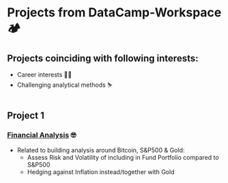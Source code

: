 # Projects from DataCamp-Workspace 🏕️
## Projects coinciding with following interests:
- Career interests 🧑‍🏭
- Challenging analytical methods ⛷️
<br></br>

## Project 1 
### [Financial Analysis](https://github.com/prak112/datacamp/blob/7f471e049c6b4615b2b3d31521ab316c8d857187/financial-analysis) 🤓

- Related to building analysis around Bitcoin, S&P500 & Gold:
    - Assess Risk and Volatility of including in Fund Portfolio compared to S&P500
    - Hedging against Inflation instead/together with Gold
